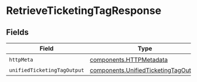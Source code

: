 # RetrieveTicketingTagResponse


## Fields

| Field                                                                                        | Type                                                                                         | Required                                                                                     | Description                                                                                  |
| -------------------------------------------------------------------------------------------- | -------------------------------------------------------------------------------------------- | -------------------------------------------------------------------------------------------- | -------------------------------------------------------------------------------------------- |
| `httpMeta`                                                                                   | [components.HTTPMetadata](../../models/components/httpmetadata.md)                           | :heavy_check_mark:                                                                           | N/A                                                                                          |
| `unifiedTicketingTagOutput`                                                                  | [components.UnifiedTicketingTagOutput](../../models/components/unifiedticketingtagoutput.md) | :heavy_minus_sign:                                                                           | N/A                                                                                          |